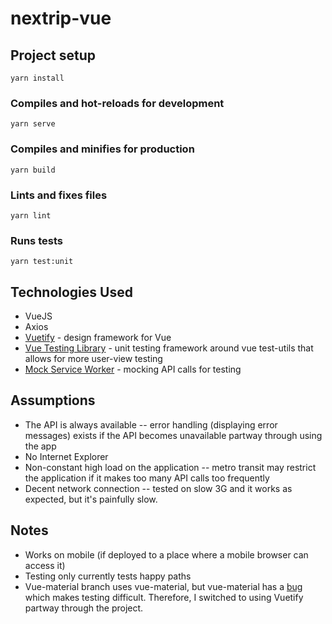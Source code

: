 # nextrip-vue

## Project setup
```
yarn install
```

### Compiles and hot-reloads for development
```
yarn serve
```

### Compiles and minifies for production
```
yarn build
```

### Lints and fixes files
```
yarn lint
```

### Runs tests
```
yarn test:unit
```

## Technologies Used
* VueJS
* Axios
* [Vuetify](https://vuetifyjs.com/en/) - design framework for Vue
* [Vue Testing Library](https://testing-library.com/docs/vue-testing-library/intro) - unit testing framework around vue test-utils that allows for more user-view testing
* [Mock Service Worker](https://mswjs.io/) - mocking API calls for testing

## Assumptions
* The API is always available -- error handling (displaying error messages) exists if the API becomes unavailable partway through using the app
* No Internet Explorer
* Non-constant high load on the application -- metro transit may restrict the application if it makes too many API calls too frequently
* Decent network connection -- tested on slow 3G and it works as expected, but it's painfully slow.

## Notes
* Works on mobile (if deployed to a place where a mobile browser can access it)
* Testing only currently tests happy paths
* Vue-material branch uses vue-material, but vue-material has a [bug](https://github.com/vuematerial/vue-material/issues/2285) which makes testing difficult.  Therefore, I switched to using Vuetify partway through the project.